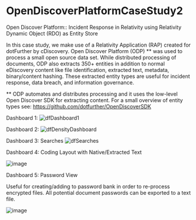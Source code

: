 # OpenDiscoverPlatformCaseStudy2
Open Discover Platform:: Incident Response in Relativity using Relativity Dynamic Object (RDO) as Entity Store

In this case study, we make use of a Relativity Application (RAP) created for dotFurther by cDiscovery. Open Discover Platform (ODP) **
was used to process a small open source data set. While distributed processing of documents, ODP also extracts 350+ entities in addition
to normal eDiscovery content like file identification, extracted text, metadata, binary/content hashing. These extracted
entity types are useful for incident response, data breach, and information governance.  

** ODP automates and distributes processing and it uses the low-level Open Discover SDK for extracting content. For a small overview of 
entity types see:  https://github.com/dotfurther/OpenDiscoverSDK

Dashboard 1:
![dfDashboard1](https://github.com/dotfurther/OpenDiscoverPlatformCaseStudy2/assets/52750989/5ef39836-b74a-4473-baee-e2aef0929473)


Dashboard 2:
![dfDensityDashboard](https://github.com/dotfurther/OpenDiscoverPlatformCaseStudy2/assets/52750989/fe1fb34f-dc3d-4da3-976e-51e20bd0ff91)


Dashboard 3: Searches
![dfSearches](https://github.com/dotfurther/OpenDiscoverPlatformCaseStudy2/assets/52750989/5b49036a-f064-44b3-829e-488742302555)

Dashboard 4: Coding Layout with Native/Extracted Text

![image](https://github.com/dotfurther/OpenDiscoverPlatformCaseStudy2/assets/52750989/2687941a-9dd1-4f91-b1c7-8e90a0a07ad9)


Dashboard 5:  Password View

Useful for creating/adding to password bank in order to re-process encrypted files. All potential document passwords can be exported
to a text file.

![image](https://github.com/dotfurther/OpenDiscoverPlatformCaseStudy2/assets/52750989/61fa4f5a-6248-4037-8af7-7b68a7908324)
